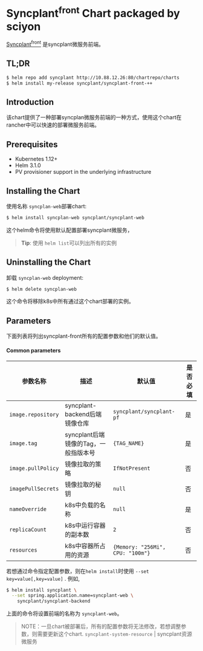 
# Syncplant<sup>front</sup>  Chart packaged by sciyon

[Syncplant<sup>front</sup>](http://www.sciyon.com/) 是syncplant微服务前端。
## TL;DR

```bash
$ helm repo add syncplant http://10.88.12.26:80/chartrepo/charts
$ helm install my-release syncplant/syncplant-front-++
```

## Introduction

该chart提供了一种部署syncplan微服务前端的一种方式，使用这个chart在rancher中可以快速的部署微服务前端。

## Prerequisites

- Kubernetes 1.12+
- Helm 3.1.0
- PV provisioner support in the underlying infrastructure

## Installing the Chart

使用名称 `syncplan-web`部署chart:

```bash
$ helm install syncplan-web syncplant/syncplant-web
```

这个helm命令将使用默认配置部署syncplant微服务，

> **Tip**: 使用 `helm list`可以列出所有的实例

## Uninstalling the Chart

 卸载 `syncplan-web` deployment:

```bash
$ helm delete syncplan-web
```
这个命令将移除k8s中所有通过这个chart部署的实例。

## Parameters
下面列表将列出syncplant-front所有的配置参数和他们的默认值。

#### Common parameters

| 参数名称                                | 描述                                                                                                                                                | 默认值                                                  | 是否必填                                                 |
|-----------------------------------------|-----------------------------------------------------------------------------------------------------------------------------------------------------|---------------------------------------------------------|---------------------------------------------------------
| `image.repository`                      | syncplant-backend后端镜像仓库                                                                                                                       | `syncplant/syncplant-pf`                                | 是
| `image.tag`                             | syncplant后端镜像的Tag，一般指版本号                                                                                                                | `{TAG_NAME}`                                            | 是
| `image.pullPolicy`                      | 镜像拉取的策略                                                                                                                                      | `IfNotPresent`                                          | 否
| `imagePullSecrets`                      | 镜像拉取的秘钥                                                                                                                                      | `null`                                                  | 否
| `nameOverride`                          | k8s中负载的名称                                                                                                                                     | `null`                                                  | 是
| `replicaCount`                          | k8s中运行容器的副本数                                                                                                                               | `2`                                                     | 否
| `resources`                             | k8s中容器所占用的资源                                                                                                                               | `{Memory: "256Mi", CPU: "100m"}`                        | 否

若想通过命令指定配置参数，则在`helm install`时使用 `--set key=value[,key=value]` . 例如,

```bash
$ helm install syncplant \
  --set spring.application.name=syncplant-web \
    syncplant/syncplant-backend
```

上面的命令将设置前端的名称为 `syncplant-web`。

>NOTE：一旦chart被部署后，所有的配置参数将无法修改，若想调整参数，则需要更新这个chart.
`syncplant-system-resource`               | syncplant资源微服务                                                                                                                               